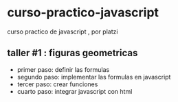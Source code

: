 # curso-practico-javascript
curso practico de javascript , por platzi

## taller #1 : figuras geometricas
- primer paso: definir las formulas
- segundo paso: implementar las formulas en javascript
- tercer paso: crear funciones
- cuarto paso: integrar javascript con html